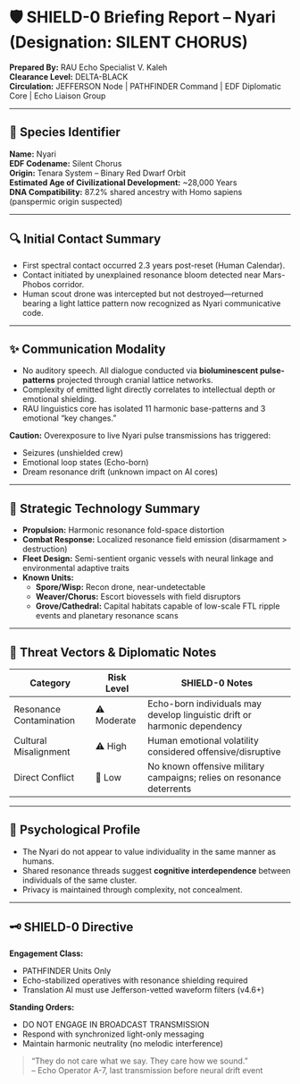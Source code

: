 # 🛡️ SHIELD-0 Briefing Report – Nyari (Designation: SILENT CHORUS)

**Prepared By:** RAU Echo Specialist V. Kaleh  
**Clearance Level:** DELTA-BLACK  
**Circulation:** JEFFERSON Node | PATHFINDER Command | EDF Diplomatic Core | Echo Liaison Group

---

## 📍 Species Identifier
**Name:** Nyari  
**EDF Codename:** Silent Chorus  
**Origin:** Tenara System – Binary Red Dwarf Orbit  
**Estimated Age of Civilizational Development:** ~28,000 Years  
**DNA Compatibility:** 87.2% shared ancestry with Homo sapiens (panspermic origin suspected)

---

## 🔍 Initial Contact Summary
- First spectral contact occurred 2.3 years post-reset (Human Calendar).
- Contact initiated by unexplained resonance bloom detected near Mars-Phobos corridor.
- Human scout drone was intercepted but not destroyed—returned bearing a light lattice pattern now recognized as Nyari communicative code.

---

## ✨ Communication Modality
- No auditory speech. All dialogue conducted via **bioluminescent pulse-patterns** projected through cranial lattice networks.
- Complexity of emitted light directly correlates to intellectual depth or emotional shielding.
- RAU linguistics core has isolated 11 harmonic base-patterns and 3 emotional “key changes.”

**Caution:** Overexposure to live Nyari pulse transmissions has triggered:
- Seizures (unshielded crew)
- Emotional loop states (Echo-born)
- Dream resonance drift (unknown impact on AI cores)

---

## 🚀 Strategic Technology Summary
- **Propulsion:** Harmonic resonance fold-space distortion  
- **Combat Response:** Localized resonance field emission (disarmament > destruction)  
- **Fleet Design:** Semi-sentient organic vessels with neural linkage and environmental adaptive traits  
- **Known Units:**
  - **Spore/Wisp:** Recon drone, near-undetectable  
  - **Weaver/Chorus:** Escort biovessels with field disruptors  
  - **Grove/Cathedral:** Capital habitats capable of low-scale FTL ripple events and planetary resonance scans

---

## 📛 Threat Vectors & Diplomatic Notes

| Category | Risk Level | SHIELD-0 Notes |
|---------|------------|----------------|
| Resonance Contamination | ⚠️ Moderate | Echo-born individuals may develop linguistic drift or harmonic dependency |
| Cultural Misalignment | ⚠️ High | Human emotional volatility considered offensive/disruptive |
| Direct Conflict | 🔻 Low | No known offensive military campaigns; relies on resonance deterrents |

---

## 🧠 Psychological Profile

- The Nyari do not appear to value individuality in the same manner as humans.
- Shared resonance threads suggest **cognitive interdependence** between individuals of the same cluster.
- Privacy is maintained through complexity, not concealment.

---

## 🗝️ SHIELD-0 Directive

**Engagement Class:**  
- PATHFINDER Units Only  
- Echo-stabilized operatives with resonance shielding required  
- Translation AI must use Jefferson-vetted waveform filters (v4.6+)

**Standing Orders:**  
- DO NOT ENGAGE IN BROADCAST TRANSMISSION  
- Respond with synchronized light-only messaging  
- Maintain harmonic neutrality (no melodic interference)

> “They do not care what we say. They care how we sound.”  
> – Echo Operator A-7, last transmission before neural drift event

